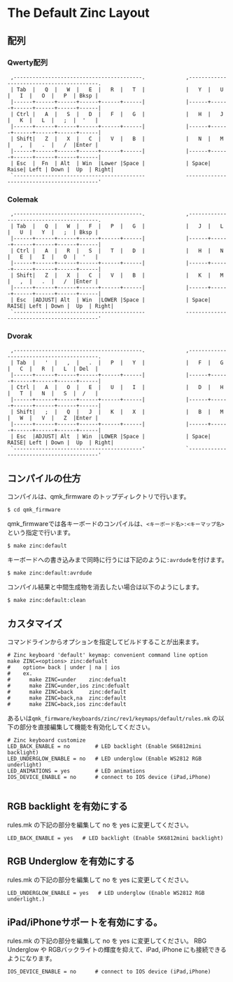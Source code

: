 ﻿# The Default Zinc Layout
## 配列

### Qwerty配列

```
 ,-----------------------------------------.             ,-----------------------------------------.
 | Tab  |   Q  |   W  |   E  |   R  |   T  |             |   Y  |   U  |   I  |   O  |   P  | Bksp |
 |------+------+------+------+------+------|             |------+------+------+------+------+------|
 | Ctrl |   A  |   S  |   D  |   F  |   G  |             |   H  |   J  |   K  |   L  |   ;  |  '   |
 |------+------+------+------+------+------|             |------+------+------+------+------+------|
 | Shift|   Z  |   X  |   C  |   V  |   B  |             |   N  |   M  |   ,  |   .  |   /  |Enter |
 |------+------+------+------+------+------|             |------+------+------+------+------+------|
 | Esc  |  Fn  | Alt  | Win  |Lower |Space |             | Space| Raise| Left | Down |  Up  | Right|
 `------------------------------------------             ------------------------------------------'
```

### Colemak

```
 ,-----------------------------------------.             ,-----------------------------------------.
 | Tab  |   Q  |   W  |   F  |   P  |   G  |             |   J  |   L  |   U  |   Y  |   ;  | Bksp |
 |------+------+------+------+------+------|             |------+------+------+------+------+------|
 | Ctrl |   A  |   R  |   S  |   T  |   D  |             |   H  |   N  |   E  |   I  |   O  |  '   |
 |------+------+------+------+------+------|             |------+------+------+------+------+------|
 | Shift|   Z  |   X  |   C  |   V  |   B  |             |   K  |   M  |   ,  |   .  |   /  |Enter |
 |------+------+------+------+------+------|             |------+------+------+------+------+------|
 | Esc  |ADJUST| Alt  | Win  |LOWER |Space |             | Space| RAISE| Left | Down |  Up  | Right|
 `------------------------------------------             ------------------------------------------'
```   
 
### Dvorak

```
 ,-----------------------------------------.             ,-----------------------------------------.
 | Tab  |   '  |   ,  |   .  |   P  |   Y  |             |   F  |   G  |   C  |   R  |   L  | Del  |
 |------+------+------+------+------+------|             |------+------+------+------+------+------|
 | Ctrl |   A  |   O  |   E  |   U  |   I  |             |   D  |   H  |   T  |   N  |   S  |  /   |
 |------+------+------+------+------+------|             |------+------+------+------+------+------|
 | Shift|   ;  |   Q  |   J  |   K  |   X  |             |   B  |   M  |   W  |   V  |   Z  |Enter |
 |------+------+------+------+------+------|             |------+------+------+------+------+------|
 | Esc  |ADJUST| Alt  | Win  |LOWER |Space |             | Space| RAISE| Left | Down |  Up  | Right|
 `-----------------------------------------'             `-----------------------------------------'
```


## コンパイルの仕方

コンパイルは、qmk_firmware のトップディレクトリで行います。

```
$ cd qmk_firmware
```
qmk_firmwareでは各キーボードのコンパイルは、`<キーボード名>:<キーマップ名>`という指定で行います。

```
$ make zinc:default
```

キーボードへの書き込みまで同時に行うには下記のように`:avrdude`を付けます。

```
$ make zinc:default:avrdude
```

コンパイル結果と中間生成物を消去したい場合は以下のようにします。

```
$ make zinc:default:clean
```

## カスタマイズ

コマンドラインからオプションを指定してビルドすることが出来ます。

```
# Zinc keyboard 'default' keymap: convenient command line option
make ZINC=<options> zinc:defualt
#    option= back | under | na | ios
#    ex.
#      make ZINC=under    zinc:defualt
#      make ZINC=under,ios zinc:defualt
#      make ZINC=back     zinc:default
#      make ZINC=back,na  zinc:default
#      make ZINC=back,ios zinc:default
```

あるいは`qmk_firmware/keyboards/zinc/rev1/keymaps/default/rules.mk` の以下の部分を直接編集して機能を有効化してください。

```
# Zinc keyboard customize
LED_BACK_ENABLE = no        # LED backlight (Enable SK6812mini backlight)
LED_UNDERGLOW_ENABLE = no   # LED underglow (Enable WS2812 RGB underlight)
LED_ANIMATIONS = yes        # LED animations
IOS_DEVICE_ENABLE = no      # connect to IOS device (iPad,iPhone)


```

## RGB backlight を有効にする

rules.mk の下記の部分を編集して no を yes に変更してください。
```
LED_BACK_ENABLE = yes   # LED backlight (Enable SK6812mini backlight)
```


## RGB Underglow を有効にする

rules.mk の下記の部分を編集して no を yes に変更してください。
```
LED_UNDERGLOW_ENABLE = yes   # LED underglow (Enable WS2812 RGB underlight.)
```


## iPad/iPhoneサポートを有効にする。

rules.mk の下記の部分を編集して no を yes に変更してください。
RBG Underglow や RGBバックライトの輝度を抑えて、iPad, iPhone にも接続できるようになります。

```
IOS_DEVICE_ENABLE = no      # connect to IOS device (iPad,iPhone)
```